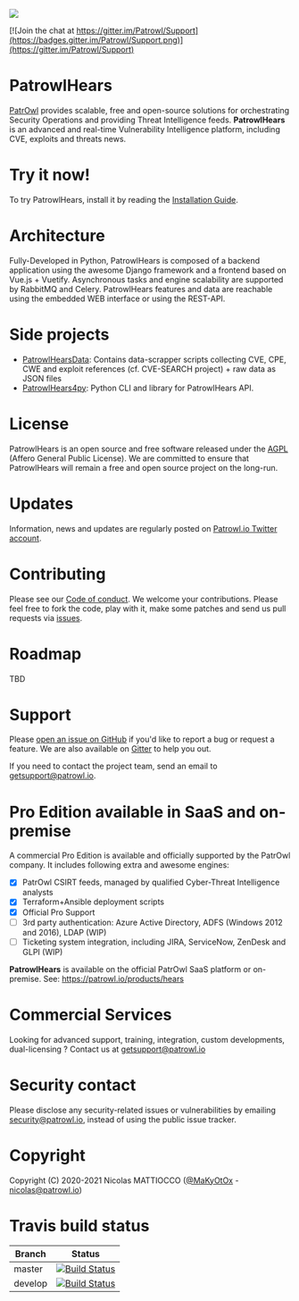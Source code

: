 ![](https://github.com/Patrowl/PatrowlDocs/blob/master/images/logos/logo-patrowl-light.png)

[![Join the chat at https://gitter.im/Patrowl/Support](https://badges.gitter.im/Patrowl/Support.png)](https://gitter.im/Patrowl/Support)


# **PatrowlHears**
[PatrOwl](https://www.patrowl.io/) provides scalable, free and open-source solutions for orchestrating Security Operations and providing Threat Intelligence feeds. **PatrowlHears** is an advanced and real-time Vulnerability Intelligence platform, including CVE, exploits and threats news.

# Try it now!
To try PatrowlHears, install it by reading the [Installation Guide](https://github.com/Patrowl/PatrowlHears/blob/master/INSTALL.md).

# Architecture
Fully-Developed in Python, PatrowlHears is composed of a backend application using the awesome Django framework and a frontend based on Vue.js + Vuetify. Asynchronous tasks and engine scalability are supported by RabbitMQ and Celery.
PatrowlHears features and data are reachable using the embedded WEB interface or using the REST-API.

# Side projects
- [PatrowlHearsData](https://github.com/Patrowl/PatrowlHearsData): Contains data-scrapper scripts collecting CVE, CPE, CWE and exploit references (cf. CVE-SEARCH project) + raw data as JSON files
- [PatrowlHears4py](https://github.com/Patrowl/PatrowlHears4py): Python CLI and library for PatrowlHears API.

# License
PatrowlHears is an open source and free software released under the [AGPL](https://github.com/Patrowl/PatrowlHears/blob/master/LICENSE) (Affero General Public License). We are committed to ensure that PatrowlHears will remain a free and open source project on the long-run.

# Updates
Information, news and updates are regularly posted on [Patrowl.io Twitter account](https://twitter.com/patrowl_io).

# Contributing
Please see our [Code of conduct](https://github.com/Patrowl/PatrowlDocs/blob/master/support/code_of_conduct.md). We welcome your contributions. Please feel free to fork the code, play with it, make some patches and send us pull requests via [issues](https://github.com/Patrowl/PatrowlHears/issues).

# Roadmap
TBD

# Support
Please [open an issue on GitHub](https://github.com/Patrowl/PatrowlHears/issues) if you'd like to report a bug or request a feature. We are also available on [Gitter](https://gitter.im/PatrowlHears/Support) to help you out.

If you need to contact the project team, send an email to <getsupport@patrowl.io>.

# Pro Edition available in SaaS and on-premise
A commercial Pro Edition is available and officially supported by the PatrOwl company. It includes following extra and awesome engines:
- [x] PatrOwl CSIRT feeds, managed by qualified Cyber-Threat Intelligence analysts
- [x] Terraform+Ansible deployment scripts
- [x] Official Pro Support
- [ ] 3rd party authentication: Azure Active Directory, ADFS (Windows 2012 and 2016), LDAP (WIP)
- [ ] Ticketing system integration, including JIRA, ServiceNow, ZenDesk and GLPI (WIP)

**PatrowlHears** is available on the official PatrOwl SaaS platform or on-premise.
See: https://patrowl.io/products/hears

# Commercial Services
Looking for advanced support, training, integration, custom developments, dual-licensing ? Contact us at getsupport@patrowl.io

# Security contact
Please disclose any security-related issues or vulnerabilities by emailing security@patrowl.io, instead of using the public issue tracker.

# Copyright
Copyright (C) 2020-2021 Nicolas MATTIOCCO ([@MaKyOtOx](https://twitter.com/MaKyOtOx) - nicolas@patrowl.io)

# Travis build status
| Branch  | Status  |
|---|---|
| master | [![Build Status](https://travis-ci.com/Patrowl/PatrowlHears.svg?branch=master)](https://travis-ci.com/Patrowl/PatrowlHears) |
| develop | [![Build Status](https://travis-ci.com/Patrowl/PatrowlHears.svg?branch=develop)](https://travis-ci.com/Patrowl/PatrowlHears) |
